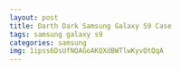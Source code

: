 ```yaml
---
layout: post
title: Darth Dark Samsung Galaxy S9 Case
tags: samsung galaxy s9
categories: samsung
img: 1ipss6DsUfNQAGoAKQXdBWTlwKyvQtQqA
---
```

